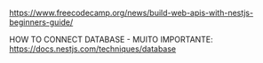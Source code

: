 https://www.freecodecamp.org/news/build-web-apis-with-nestjs-beginners-guide/


HOW TO CONNECT DATABASE - MUITO IMPORTANTE: 
https://docs.nestjs.com/techniques/database 

